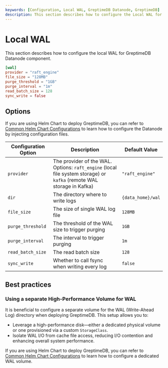 ```yaml
---
keywords: [Configuration, Local WAL, GreptimeDB Datanode, GreptimeDB]
description: This section describes how to configure the Local WAL for GreptimeDB Datanode component.
---
```

# Local WAL

This section describes how to configure the local WAL for GreptimeDB Datanode component. 

```toml
[wal]
provider = "raft_engine"
file_size = "128MB"
purge_threshold = "1GB"
purge_interval = "1m"
read_batch_size = 128
sync_write = false
```

## Options

If you are using Helm Chart to deploy GreptimeDB, you can refer to [Common Helm Chart Configurations](/user-guide/deployments-administration/deploy-on-kubernetes/common-helm-chart-configurations.md) to learn how to configure the Datanode by injecting configuration files.

| Configuration Option | Description                                                                                                          | Default Value     |
| -------------------- | -------------------------------------------------------------------------------------------------------------------- | ----------------- |
| `provider`           | The provider of the WAL. Options: `raft_engine` (local file system storage) or `kafka` (remote WAL storage in Kafka) | `"raft_engine"`   |
| `dir`                | The directory where to write logs                                                                                    | `{data_home}/wal` |
| `file_size`          | The size of single WAL log file                                                                                      | `128MB`           |
| `purge_threshold`    | The threshold of the WAL size to trigger purging                                                                     | `1GB`             |
| `purge_interval`     | The interval to trigger purging                                                                                      | `1m`              |
| `read_batch_size`    | The read batch size                                                                                                  | `128`             |
| `sync_write`         | Whether to call fsync when writing every log                                                                         | `false`           |

## Best practices

### Using a separate High-Performance Volume for WAL
It is beneficial to configure a separate volume for the WAL (Write-Ahead Log) directory when deploying GreptimeDB. This setup allows you to:

- Leverage a high-performance disk—either a dedicated physical volume or one provisioned via a custom `StorageClass`.
- Isolate WAL I/O from cache file access, reducing I/O contention and enhancing overall system performance.

If you are using Helm Chart to deploy GreptimeDB, you can refer to [Common Helm Chart Configurations](/user-guide/deployments-administration/deploy-on-kubernetes/common-helm-chart-configurations.md) to learn how to configure a dedicated WAL volume.
